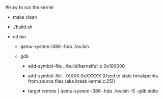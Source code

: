 #How to run the kernel

* make clean


* ./build.sh

* cd bin

    * qemu-system-i386 -hda ./os.bin

    * gdb

        * add-symbol-file ../build/kernelfull.o 0x100000

        * add-symbol-file ../XXXX 0xXXXXX (Used to state breakpoints from source files (aka break kernel.c:25))

        * target remote | qemu-system-i386 -hda ./os.bin -S -gdb stdio